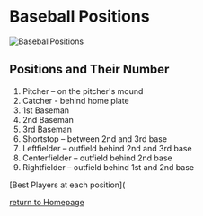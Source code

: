 # Baseball Positions
![BaseballPositions](https://user-images.githubusercontent.com/89403889/138189651-396b6b1e-519d-4763-ab01-a5ea77f85705.png)
## Positions and Their Number
1. Pitcher – on the pitcher's mound
2. Catcher - behind home plate
3. 1st Baseman
4. 2nd Baseman
5. 3rd Baseman
6. Shortstop – between 2nd and 3rd base
7. Leftfielder – outfield behind 2nd and 3rd base
8. Centerfielder – outfield behind 2nd base
9. Rightfielder – outfield behind 1st and 2nd base

[Best Players at each position](

[return to Homepage](https://github.com/Tdneubeck/Midterm-Baseball/blob/main/README.md)
